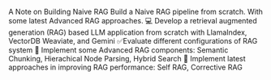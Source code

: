A Note on Building Naive RAG
Build a Naive RAG pipeline from scratch. With some latest Advanced RAG approaches.
💻 Develop a retrieval augmented generation (RAG) based LLM application from scratch with LlamaIndex, VectorDB Weaviate, and Gemini
✅Evaluate different configurations of RAG system
🚀 Implement some Advanced RAG components: Semantic Chunking, Hierachical Node Parsing, Hybrid Search
🔀 Implement latest approaches in improving RAG performance: Self RAG, Corrective RAG
